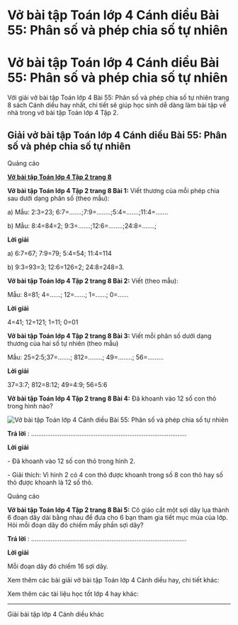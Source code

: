 # Vở bài tập Toán lớp 4 Cánh diều Bài 55: Phân số và phép chia số tự nhiên

# Vở bài tập Toán lớp 4 Cánh diều Bài 55: Phân số và phép chia số tự nhiên

Với giải vở bài tập Toán lớp 4 Bài 55: Phân số và phép chia số tự nhiên trang 8 sách Cánh diều hay nhất, chi tiết sẽ giúp học sinh dễ dàng làm bài tập về nhà trong vở bài tập Toán lớp 4 Tập 2.

## Giải vở bài tập Toán lớp 4 Cánh diều Bài 55: Phân số và phép chia số tự nhiên

Quảng cáo

[**Vở bài tập Toán lớp 4 Tập 2 trang 8**](https://vietjack.com/vbt-toan-4-cd/vbt-toan-lop-4-tap-2-trang-8-canh-dieu.jsp)

**Vở bài tập Toán lớp 4 Tập 2 trang 8 Bài 1:** Viết thương của mỗi phép chia sau dưới dạng phân số (theo mẫu):

a) Mẫu: 2:3=23; 6:7=.......;7:9=........;5:4=.......;11:4=.......

b) Mẫu: 8:4=84=2; 9:3=.......;12:6=........;24:8=.......;

**Lời giải**

a) 6:7=67; 7:9=79; 5:4=54; 11:4=114

b) 9:3=93=3; 12:6=126=2; 24:8=248=3.

**Vở bài tập Toán lớp 4 Tập 2 trang 8 Bài 2:** Viết (theo mẫu):

Mẫu: 8=81; 4=......; 12=......; 1=......; 0=......

**Lời giải**

4=41; 12=121; 1=11; 0=01

**Vở bài tập Toán lớp 4 Tập 2 trang 8 Bài 3:** Viết mỗi phân số dưới dạng thương của hai số tự nhiên (theo mẫu)

Mẫu: 25=2:5;37=.......; 812=........; 49=........; 56=.........

**Lời giải**

37=3:7; 812=8:12; 49=4:9; 56=5:6

**Vở bài tập Toán lớp 4 Tập 2 trang 8 Bài 4:** Đã khoanh vào 12 số con thỏ trong hình nào?

![Vở bài tập Toán lớp 4 Cánh diều Bài 55: Phân số và phép chia số tự nhiên](https://vietjack.com/vbt-toan-4-cd/images/bai-55-phan-so-va-phep-chia-so-tu-nhien-202953.PNG)

**Trả lời** : .......................................................................................

**Lời giải**

\- Đã khoanh vào 12 số con thỏ trong hình 2. 

\- Giải thích: Vì hình 2 có 4 con thỏ được khoanh trong số 8 con thỏ hay số thỏ được khoanh là 12 số thỏ.

Quảng cáo

**Vở bài tập Toán lớp 4 Tập 2 trang 8 Bài 5:** Cô giáo cắt một sợi dây lụa thành 6 đoạn dây dài bằng nhau để đưa cho 6 bạn tham gia tiết mục múa của lớp. Hỏi mỗi đoạn dây đó chiếm mấy phần sợi dây?

**Trả lời** : .......................................................................................

**Lời giải**

Mỗi đoạn dây đó chiếm 16 sợi dây.

Xem thêm các bài giải vở bài tập Toán lớp 4 Cánh diều hay, chi tiết khác:

Xem thêm các tài liệu học tốt lớp 4 hay khác:

* * *

Giải bài tập lớp 4 Cánh diều khác
